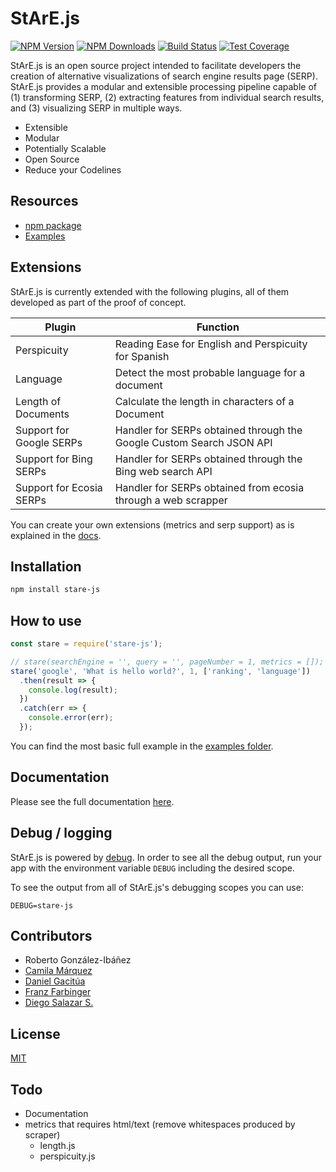 # StArE.js

[![NPM Version][npm-image]][npm-url]
[![NPM Downloads][downloads-image]][downloads-url]
[![Build Status][travis-image]][travis-url]
[![Test Coverage][coveralls-image]][coveralls-url]

StArE.js is an open source project intended to facilitate developers the creation of alternative visualizations of search engine results page (SERP). StArE.js provides a modular and extensible processing pipeline capable of (1) transforming SERP, (2) extracting features from individual search results, and (3) visualizing SERP in multiple ways.

  - Extensible
  - Modular
  - Potentially Scalable
  - Open Source
  - Reduce your Codelines

## Resources

* [npm package](https://www.npmjs.com/package/stare.js)
* [Examples](/examples/)

## Extensions

StArE.js is currently extended with the following plugins, all of them developed as part of the proof of concept.

| Plugin | Function |
| ------ | ------ |
| Perspicuity | Reading Ease for English and Perspicuity for Spanish|
| Language | Detect the most probable language for a document
| Length of Documents | Calculate the length in characters of a Document
| Support for Google SERPs | Handler for SERPs obtained through the Google Custom Search JSON API
| Support for Bing SERPs | Handler for SERPs obtained through the Bing web search API
| Support for Ecosia SERPs | Handler for SERPs obtained from ecosia through a web scrapper

You can create your own extensions (metrics and serp support) as is explained in the [docs](/docs).

## Installation

```bash
npm install stare-js
```
## How to use

```js
const stare = require('stare-js');

// stare(searchEngine = '', query = '', pageNumber = 1, metrics = []);
stare('google', 'What is hello world?', 1, ['ranking', 'language'])
  .then(result => {
    console.log(result);
  })
  .catch(err => {
    console.error(err);
  });
```

You can find the most basic full example in the [examples folder](/examples/).

## Documentation

Please see the full documentation [here](/docs/README.md).

## Debug / logging

StArE.js is powered by [debug](https://github.com/visionmedia/debug).
In order to see all the debug output, run your app with the environment variable
`DEBUG` including the desired scope.

To see the output from all of StArE.js's debugging scopes you can use:

```
DEBUG=stare-js
```

## Contributors

- Roberto González-Ibáñez
- [Camila Márquez](https://github.com/bellyster/)
- [Daniel Gacitúa](https://github.com/dgacitua/)
- [Franz Farbinger](https://github.com/DarkAnimat/)
- [Diego Salazar S.](https://github.com/d-salazar-se/)

## License
[MIT](LICENSE)

<!-- obviously replace with stare urls -->
[npm-image]: https://img.shields.io/npm/v/body-parser.svg
[npm-url]: https://npmjs.org/package/body-parser
[travis-image]: https://img.shields.io/travis/expressjs/body-parser/master.svg
[travis-url]: https://travis-ci.org/expressjs/body-parser
[coveralls-image]: https://img.shields.io/coveralls/expressjs/body-parser/master.svg
[coveralls-url]: https://coveralls.io/r/expressjs/body-parser?branch=master
[downloads-image]: https://img.shields.io/npm/dm/body-parser.svg
[downloads-url]: https://npmjs.org/package/body-parser

## Todo
- Documentation
- metrics that requires html/text (remove whitespaces produced by scraper)
  - length.js
  - perspicuity.js
